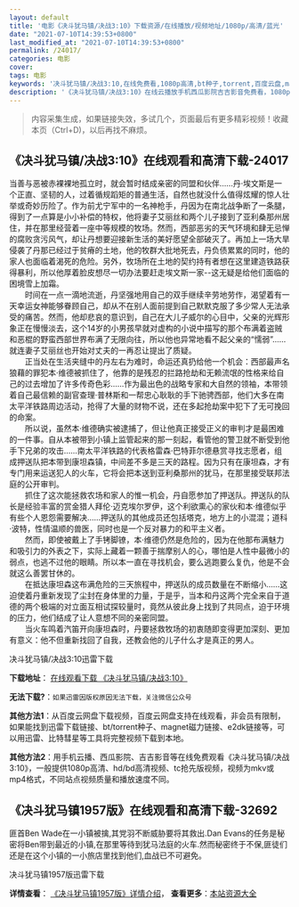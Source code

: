 ```yaml
---
layout: default
title: '电影《决斗犹马镇/决战3:10》下载资源/在线播放/视频地址/1080p/高清/蓝光'
date: "2021-07-10T14:39:53+0800"
last_modified_at: "2021-07-10T14:39:53+0800"
permalink: /24017/
categories: 电影
cover:
tags: 电影
keywords: '决斗犹马镇/决战3:10,在线免费看,1080p高清,bt种子,torrent,百度云盘,magnet,磁力链,迅雷下载资源'
description: '《决斗犹马镇/决战3:10》在线云播放手机西瓜影院吉吉影音免费看，1080p高清bd/hd未删减完整版和tc抢先枪版，mkv/mp4格式，附带bt/torrent种子、magnet/磁力链、百度云盘、网盘资源迅雷下载链接'
---
```


>内容采集生成，如果链接失效，多试几个，页面最后有更多精彩视频！收藏本页（Ctrl+D)，以后再找不麻烦。


## 《决斗犹马镇/决战3:10》在线观看和高清下载-24017

当善与恶被赤裸裸地孤立时，就会暂时结成亲密的同盟和伙伴&hellip;…丹&middot;埃文斯是一个正直、坚韧的人，过着循规蹈矩的普通生活，自然也就没什么值得炫耀的惊人壮举或奇妙历险了。作为前尤宁军中的一名神枪手，丹因为在南北战争断了一条腿，得到了一点算是小小补偿的特权，他将妻子艾丽丝和两个儿子接到了亚利桑那州居住，并在那里经营着一座中等规模的牧场。然而，西部恶劣的天气环境和肆无忌惮的腐败贪污风气，却让丹想要迎接新生活的美好愿望全部破灭了。再加上一场大旱侵袭了丹那已经过于贫瘠的土地，他的牧群大批地死去，丹负债累累的同时，他的家人也面临着渴死的危险。另外，牧场所在土地的契约持有者想在这里建造铁路获得暴利，所以他厚着脸皮想尽一切办法要赶走埃文斯一家--这无疑是给他们面临的困境雪上加霜。<br />　　时间在一点一滴地流逝，丹坚强地用自己的双手继续辛劳地劳作，渴望着有一天幸运女神能够眷顾自己，却从不在别人面前提到自己默默克服了多少常人无法承受的痛苦。然而，他却悲哀的意识到，自己在大儿子威尔的心目中，父亲的光辉形象正在慢慢淡去，这个14岁的小男孩早就对虚构的小说中描写的那个布满着盗贼和恶棍的野蛮西部世界布满了无限向往，所以他也异常地看不起父亲的“懦弱”……就连妻子艾丽丝也开始对丈夫的一再忍让提出了质疑。<br />　　正当处在生活夹缝中的丹左右为难时，命运还真扔给他一个机会：西部最声名狼藉的罪犯本·维德被抓住了，他靠的是残忍的拦路抢劫和无赖流氓的性格来给自己的过去增加了许多传奇色彩……作为最出色的战略专家和大自然的领袖，本带领着自己最信赖的副官查理&middot;普林斯和一帮忠心耿耿的手下驰骋西部，他们大多在南太平洋铁路周边活动，抢得了大量的财物不说，还在多起抢劫案中犯下了无可挽回的命案。<br />　　所以说，虽然本·维德确实被逮捕了，但让他真正接受正义的审判才是最困难的一件事。自从本被带到小镇上监管起来的那一刻起，看管他的警卫就不断受到他手下兄弟的攻击……南太平洋铁路的代表格雷森·巴特菲尔德悬赏寻找志愿者，组成押送队把本带到康坦森镇，中间差不多是三天的路程。因为只有在康坦森，才有专门用来运送犯人的火车，它将会把本送到亚利桑那州的犹马，在那里接受联邦法庭的公开审判。<br />　　抓住了这次能拯救农场和家人的惟一机会，丹自愿参加了押送队。押送队的队长是经验丰富的赏金猎人拜伦&middot;迈克埃尔罗伊，这个利欲熏心的家伙和本·维德似乎有些个人恩怨需要解决&hellip;…押送队的其他成员还包括塔克，地方上的小混混；道科&middot;波特，性情温顺的兽医，同时也是一个反对暴力的和平主义者。<br />　　然而，即使被戴上了手铐脚镣，本·维德仍然是危险的，因为在他那布满魅力和吸引力的外表之下，实际上藏着一颗善于揣摩别人的心，哪怕是人性中最微小的弱点，也逃不过他的眼睛。所以本一直在寻找机会，要么逃跑要么复仇，他是不会就这么善罢甘休的。<br />　　在抵达康坦森这布满危险的三天旅程中，押送队的成员数量在不断缩小……这迫使着丹重新发现了尘封在身体里的力量，于是乎，当本和丹这两个完全来自于道德的两个极端的对立面互相试探较量时，竟然从彼此身上找到了共同点，迫于环境的压力，他们结成了让人意想不同的亲密同盟。<br />　　当火车鸣着汽笛开向康坦森时，丹要拯救牧场的初衷随即变得更加深刻、更加有意义：他不但重新找回了自我，还教会他的儿子什么才是真正的男人。</p>


决斗犹马镇/决战3:10迅雷下载

**下载地址**： [在线观看下载 《决斗犹马镇/决战3:10》](https://www.993dy.com//vod-detail-id-24071.html) 


**无法下载?**：`如果迅雷因版权原因无法下载，关注微信公众号 `

**其他方法1**：从百度云网盘下载视频，百度云网盘支持在线观看，非会员有限制，如果能找到迅雷下载链接、bt/torrent种子、magnet磁力链接、e2dk链接等，可以用迅雷、比特彗星等工具将完整视频下载到本地。

**其他方法2**：用手机云播、西瓜影院、吉吉影音等在线免费观看《决斗犹马镇/决战3:10》，一般提供1080p高清、hd/bd高清视频、tc抢先版视频，视频为mkv或mp4格式，不同站点视频质量和播放速度不同。


## 《决斗犹马镇1957版》在线观看和高清下载-32692

匪首Ben Wade在一小镇被擒,其党羽不断威胁要将其救出.Dan Evans的任务是秘密将Ben带到最近的小镇,在那里等待到犹马法庭的火车.然而秘密终于不保,匪徒们还是在这个小镇的一小旅店里找到他们,血战已不可避免。</p>


决斗犹马镇1957版迅雷下载

**详情查看**： [《决斗犹马镇1957版》详情介绍](/movie/32692/)， **查看更多**：[本站资源大全](/movie/t/all/)

